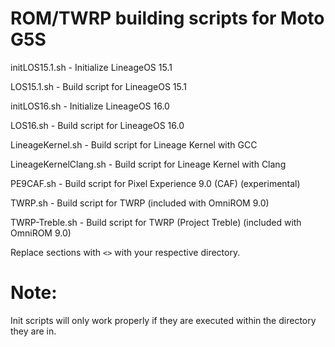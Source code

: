 # ROM/TWRP building scripts for Moto G5S

initLOS15.1.sh - Initialize LineageOS 15.1

LOS15.1.sh - Build script for LineageOS 15.1

initLOS16.sh - Initialize LineageOS 16.0

LOS16.sh - Build script for LineageOS 16.0

LineageKernel.sh - Build script for Lineage Kernel with GCC

LineageKernelClang.sh - Build script for Lineage Kernel with Clang

PE9CAF.sh - Build script for Pixel Experience 9.0 (CAF) (experimental)

TWRP.sh - Build script for TWRP (included with OmniROM 9.0)

TWRP-Treble.sh - Build script for TWRP (Project Treble) (included with OmniROM 9.0)

Replace sections with `<>` with your respective directory.

# Note:
Init scripts will only work properly if they are executed within the directory they are in.
